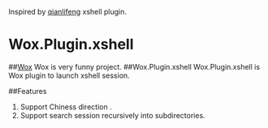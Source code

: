 Inspired by [qianlifeng](https://github.com/qianlifeng) xshell plugin.

# Wox.Plugin.xshell

##[Wox](https://github.com/qianlifeng/Wox)
Wox is very funny project.
##Wox.Plugin.xshell
Wox.Plugin.xshell is Wox plugin to launch xshell session.

##Features
1.  Support Chiness direction .
1.  Support search session recursively into subdirectories.

